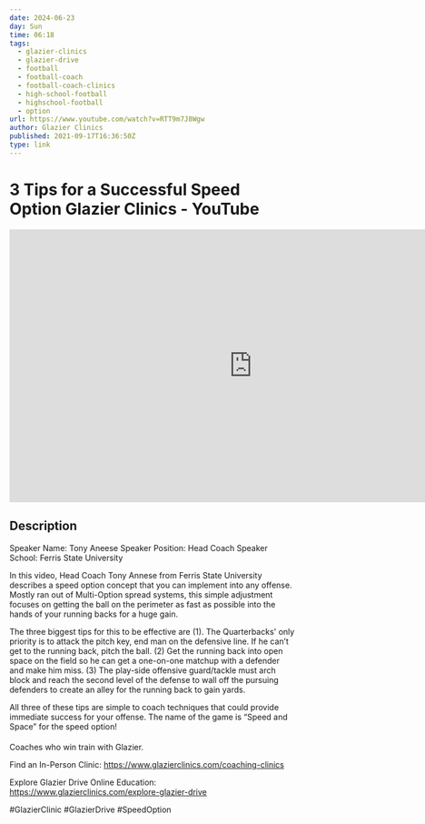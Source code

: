 ```yaml
---
date: 2024-06-23
day: Sun
time: 06:18
tags:
  - glazier-clinics
  - glazier-drive
  - football
  - football-coach
  - football-coach-clinics
  - high-school-football
  - highschool-football
  - option
url: https://www.youtube.com/watch?v=RTT9m7J8Wgw
author: Glazier Clinics
published: 2021-09-17T16:36:50Z
type: link
---
```

# 3 Tips for a Successful Speed Option Glazier Clinics - YouTube

<iframe width="854" height="480" src="https://www.youtube.com/embed/RTT9m7J8Wgw" frameborder="0" allowfullscreen></iframe>

## Description
Speaker Name: Tony Aneese
﻿Speaker Position: Head Coach
﻿Speaker School: Ferris State University 

In this video, Head Coach Tony Annese from Ferris State University describes a speed option concept that you can implement into any offense. Mostly ran out of Multi-Option spread systems, this simple adjustment focuses on getting the ball on the perimeter as fast as possible into the hands of your running backs for a huge gain.
 
The three biggest tips for this to be effective are (1). The Quarterbacks' only priority is to attack the pitch key, end man on the defensive line. If he can’t get to the running back, pitch the ball. (2) Get the running back into open space on the field so he can get a one-on-one matchup with a defender and make him miss. (3) The play-side offensive guard/tackle must arch block and reach the second level of the defense to wall off the pursuing defenders to create an alley for the running back to gain yards. 

All three of these tips are simple to coach techniques that could provide immediate success for your offense. The name of the game is “Speed and Space” for the speed option!

####

Coaches who win train with Glazier. 

Find an In-Person Clinic: https://www.glazierclinics.com/coaching-clinics 

Explore Glazier Drive Online Education: 
https://www.glazierclinics.com/explore-glazier-drive

#GlazierClinic #GlazierDrive #SpeedOption